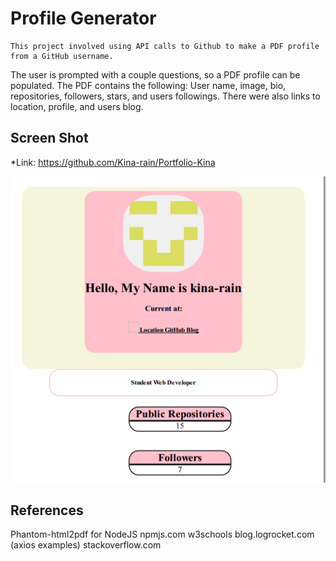 # Profile Generator
    This project involved using API calls to Github to make a PDF profile from a GitHub username. 
The user is prompted with a couple questions, so a PDF profile can be populated. The PDF contains the
following: User name, image, bio, repositories, followers, stars, and users followings. There were also 
links to location, profile, and users blog.

## Screen Shot

*Link: https://github.com/Kina-rain/Portfolio-Kina

![alt text][screenshot]

[screenshot]: https://github.com/Kina-rain/ProfileGenerator/blob/master/screenShot.png "Portfolio Generator"


## References
Phantom-html2pdf for NodeJS
npmjs.com
w3schools
blog.logrocket.com (axios examples)
stackoverflow.com
